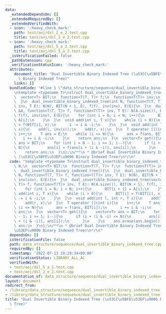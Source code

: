 ```yaml
---
data:
  _extendedDependsOn: []
  _extendedRequiredBy: []
  _extendedVerifiedWith:
  - icon: ':heavy_check_mark:'
    path: test/aoj/dsl_2_e_2.test.cpp
    title: test/aoj/dsl_2_e_2.test.cpp
  - icon: ':heavy_check_mark:'
    path: test/aoj/dsl_5_a_2.test.cpp
    title: test/aoj/dsl_5_a_2.test.cpp
  _isVerificationFailed: false
  _pathExtension: cpp
  _verificationStatusIcon: ':heavy_check_mark:'
  attributes:
    document_title: "Dual Invertible Binary Indexed Tree (\u53CC\u5BFE\u53EF\u9006\
      \ Binary Indexed Tree)"
    links: []
  bundledCode: "#line 1 \"data_structure/sequence/dual_invertible_binary_indexed_tree.cpp\"\
    \ntemplate <typename T>\nstruct dual_invertible_binary_indexed_tree{\n  int N;\n\
    \  vector<T> BIT;\n  function<T(T, T)> f;\n  function<T(T)> inv;\n  T E;\n  dual_invertible_binary_indexed_tree(){\n\
    \  }\n  dual_invertible_binary_indexed_tree(int N, function<T(T, T)> f, function<T(T)>\
    \ inv, T E): N(N), BIT(N + 1, E), f(f), inv(inv), E(E){\n  }\n  dual_invertible_binary_indexed_tree(vector<T>\
    \ &A, function<T(T, T)> f, function<T(T)> inv, T E): N(A.size()), BIT(N + 1),\
    \ f(f), inv(inv), E(E){\n    for (int i = 0; i < N; i++){\n      BIT[i + 1] =\
    \ A[i];\n    }\n  }\n  void add(int i, T x){\n    while (i > 0){\n      BIT[i]\
    \ = f(BIT[i], x);\n      i -= i & -i;\n    }\n  }\n  void add(int l, int r, T\
    \ x){\n    add(l, inv(x));\n    add(r, x);\n  }\n  T operator [](int i){\n   \
    \ i++;\n    T ans = E;\n    while (i <= N){\n      ans = f(ans, BIT[i]);\n   \
    \   i += i & -i;\n    }\n    return ans;\n  }\n  vector<T> get(){\n    vector<T>\
    \ ans = BIT;\n    for (int i = N - 1; i >= 1; i--){\n      if (i + (i & -i) <=\
    \ N){\n        ans[i] = f(ans[i + (i & -i)], ans[i]);\n      }\n    }\n    ans.erase(ans.begin());\n\
    \    return ans;\n  }\n};\n/**\n * @brief Dual Invertible Binary Indexed Tree\
    \ (\u53CC\u5BFE\u53EF\u9006 Binary Indexed Tree)\n*/\n"
  code: "template <typename T>\nstruct dual_invertible_binary_indexed_tree{\n  int\
    \ N;\n  vector<T> BIT;\n  function<T(T, T)> f;\n  function<T(T)> inv;\n  T E;\n\
    \  dual_invertible_binary_indexed_tree(){\n  }\n  dual_invertible_binary_indexed_tree(int\
    \ N, function<T(T, T)> f, function<T(T)> inv, T E): N(N), BIT(N + 1, E), f(f),\
    \ inv(inv), E(E){\n  }\n  dual_invertible_binary_indexed_tree(vector<T> &A, function<T(T,\
    \ T)> f, function<T(T)> inv, T E): N(A.size()), BIT(N + 1), f(f), inv(inv), E(E){\n\
    \    for (int i = 0; i < N; i++){\n      BIT[i + 1] = A[i];\n    }\n  }\n  void\
    \ add(int i, T x){\n    while (i > 0){\n      BIT[i] = f(BIT[i], x);\n      i\
    \ -= i & -i;\n    }\n  }\n  void add(int l, int r, T x){\n    add(l, inv(x));\n\
    \    add(r, x);\n  }\n  T operator [](int i){\n    i++;\n    T ans = E;\n    while\
    \ (i <= N){\n      ans = f(ans, BIT[i]);\n      i += i & -i;\n    }\n    return\
    \ ans;\n  }\n  vector<T> get(){\n    vector<T> ans = BIT;\n    for (int i = N\
    \ - 1; i >= 1; i--){\n      if (i + (i & -i) <= N){\n        ans[i] = f(ans[i\
    \ + (i & -i)], ans[i]);\n      }\n    }\n    ans.erase(ans.begin());\n    return\
    \ ans;\n  }\n};\n/**\n * @brief Dual Invertible Binary Indexed Tree (\u53CC\u5BFE\
    \u53EF\u9006 Binary Indexed Tree)\n*/\n"
  dependsOn: []
  isVerificationFile: false
  path: data_structure/sequence/dual_invertible_binary_indexed_tree.cpp
  requiredBy: []
  timestamp: '2022-07-13 19:29:34+09:00'
  verificationStatus: LIBRARY_ALL_AC
  verifiedWith:
  - test/aoj/dsl_5_a_2.test.cpp
  - test/aoj/dsl_2_e_2.test.cpp
documentation_of: data_structure/sequence/dual_invertible_binary_indexed_tree.cpp
layout: document
redirect_from:
- /library/data_structure/sequence/dual_invertible_binary_indexed_tree.cpp
- /library/data_structure/sequence/dual_invertible_binary_indexed_tree.cpp.html
title: "Dual Invertible Binary Indexed Tree (\u53CC\u5BFE\u53EF\u9006 Binary Indexed\
  \ Tree)"
---
```

